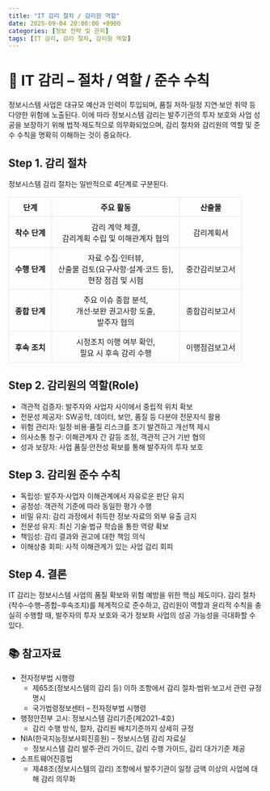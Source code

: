 ```yaml
---
title: "IT 감리 절차 / 감리원 역할"
date: 2025-09-04 20:00:00 +0900
categories: [정보 전략 및 관리]
tags: [IT 감리, 감리 절차, 감리원 역할]
---
```

<style>
table { border-collapse: collapse; width: 100%; margin: 1rem 0; font-size: 0.95rem; }
table th, table td { border: 1px solid #e5e7eb; padding: 8px 12px; text-align: center; vertical-align: middle; }
table th { font-weight: 700; }
</style>

# 🎯 IT 감리 – 절차 / 역할 / 준수 수칙

정보시스템 사업은 대규모 예산과 인력이 투입되며, 품질 저하·일정 지연·보안 취약 등 다양한 위험에 노출된다.
이에 따라 정보시스템 감리는 발주기관의 투자 보호와 사업 성공을 보장하기 위해 법적·제도적으로 의무화되었으며, 감리 절차와 감리원의 역할 및 준수 수칙을 명확히 이해하는 것이 중요하다.

## Step 1. 감리 절차

정보시스템 감리 절차는 일반적으로 4단계로 구분된다.

<table>
  <thead>
    <tr>
      <th scope="col">단계</th>
      <th scope="col">주요 활동</th>
      <th scope="col">산출물</th>
    </tr>
  </thead>
  <tbody>
    <tr>
      <th scope="row">착수 단계</th>
      <td>
        감리 계약 체결,<br>
        감리계획 수립 및 이해관계자 협의
      </td>
      <td>감리계획서</td>
    </tr>
    <tr>
      <th scope="row">수행 단계</th>
      <td>
        자료 수집·인터뷰,<br>
        산출물 검토(요구사항·설계·코드 등),<br>
        현장 점검 및 시험
      </td>
      <td>중간감리보고서</td>
    </tr>
    <tr>
      <th scope="row">종합 단계</th>
      <td>
        주요 이슈 종합 분석,<br>
        개선·보완 권고사항 도출,<br>
        발주자 협의
      </td>
      <td>종합감리보고서</td>
    </tr>
    <tr>
      <th scope="row">후속 조치</th>
      <td>
        시정조치 이행 여부 확인,<br>
        필요 시 후속 감리 수행
      </td>
      <td>이행점검보고서</td>
    </tr>
  </tbody>
</table>


## Step 2. 감리원의 역할(Role)
- 객관적 검증자: 발주자와 사업자 사이에서 중립적 위치 확보
- 전문성 제공자: SW공학, 데이터, 보안, 품질 등 다분야 전문지식 활용
- 위험 관리자: 일정·비용·품질 리스크를 조기 발견하고 개선책 제시
- 의사소통 창구: 이해관계자 간 갈등 조정, 객관적 근거 기반 협의
- 성과 보장자: 사업 품질·안전성 확보를 통해 발주자의 투자 보호

## Step 3. 감리원 준수 수칙
- 독립성: 발주자·사업자 이해관계에서 자유로운 판단 유지
- 공정성: 객관적 기준에 따라 동일한 평가 수행
- 비밀 유지: 감리 과정에서 취득한 정보·자료의 외부 유출 금지
- 전문성 유지: 최신 기술·법규 학습을 통한 역량 확보
- 책임성: 감리 결과와 권고에 대한 책임 의식
- 이해상충 회피: 사적 이해관계가 있는 사업 감리 회피

## Step 4. 결론

IT 감리는 정보시스템 사업의 품질 확보와 위험 예방을 위한 핵심 제도이다.
감리 절차(착수–수행–종합–후속조치)를 체계적으로 준수하고, 감리원이 역할과 윤리적 수칙을 충실히 수행할 때, 발주자의 투자 보호와 국가 정보화 사업의 성공 가능성을 극대화할 수 있다.

## 📚 참고자료 
- 전자정부법 시행령
  - 제65조(정보시스템의 감리 등) 이하 조항에서 감리 절차·범위·보고서 관련 규정 명시
  - 국가법령정보센터 – 전자정부법 시행령
- 행정안전부 고시: 정보시스템 감리기준(제2021-4호)
  - 감리 수행 방식, 절차, 감리원 배치기준까지 상세히 규정
- NIA(한국지능정보사회진흥원) – 정보시스템 감리 자료실
  - 정보시스템 감리 발주·관리 가이드, 감리 수행 가이드, 감리 대가기준 제공
- 소프트웨어진흥법
  - 제48조(정보시스템의 감리) 조항에서 발주기관이 일정 금액 이상의 사업에 대해 감리 의무화
